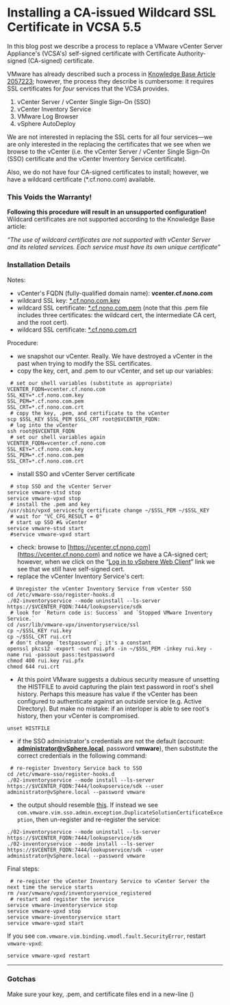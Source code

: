 # Installing a CA-issued Wildcard SSL Certificate in VCSA 5.5
In this blog post we describe a process to replace a VMware vCenter Server Appliance's (VCSA's) self-signed certificate with Certificate Authority-signed (CA-signed) certificate.

VMware has already described such a process in [Knowledge Base Article 2057223](http://kb.vmware.com/selfservice/search.do?cmd=displayKC&docType=kc&docTypeID=DT_KB_1_1&externalId=2057223); however, the process they describe is cumbersome: it requires SSL certificates for *four* services that the VCSA provides.

1. vCenter Server / vCenter Single Sign-On (SSO)
2. vCenter Inventory Service
3. VMware Log Browser
4. vSphere AutoDeploy

We are not interested in replacing the SSL certs for all four services&mdash;we are only interested in the replacing the certificates that we see when we browse to the vCenter (i.e. the vCenter Server / vCenter Single Sign-On (SSO) certificate and the vCenter Inventory Service certificate).

Also, we do not have four CA-signed certificates to install; however, we have a wildcard certificate (\*.cf.nono.com) available.

### This Voids the Warranty!
**Following this procedure will result in an unsupported configuration!** Wildcard certificates are not supported according to the Knowledge Base article:

*&ldquo;The use of wildcard certificates are not supported with vCenter Server and its related services. Each service must have its own unique certificate&rdquo;*

### Installation Details
Notes:

* vCenter's FQDN (fully-qualified domain name): **vcenter.cf.nono.com**
* wildcard SSL key: [*.cf.nono.com.key](https://gist.githubusercontent.com/cunnie/6bba891dfd48d218fd21/raw/a9532c2d0ae1225a6cf818c343528f826c2524ef/*.cf.nono.com.key)
* wildcard SSL certificate: [*.cf.nono.com.pem](https://gist.githubusercontent.com/cunnie/ba0bc254cd6ce87cb5d3/raw/6242708b56800af703120e2abe3c176cf3a492ed/*.cf.nono.com.pem) (note that this .pem file includes three certificates: the wildcard cert, the intermediate CA cert, and the root cert).
* wildcard SSL certificate: [ *.cf.nono.com.crt](https://gist.githubusercontent.com/cunnie/bfdb243fa310d8411dff/raw/665d08dc6003dcb10dee65e55f2bf9d745f17361/*.cf.nono.com.crt)

Procedure:

* we snapshot our vCenter. Really. We have destroyed a vCenter in the past when trying to modify the SSL certificates.
* copy the key, cert, and .pem to our vCenter, and set up our variables:

```
 # set our shell variables (substitute as appropriate)
VCENTER_FQDN=vcenter.cf.nono.com
SSL_KEY=*.cf.nono.com.key
SSL_PEM=*.cf.nono.com.pem
SSL_CRT=*.cf.nono.com.crt
 # copy the key, .pem, and certificate to the vCenter
scp $SSL_KEY $SSL_PEM $SSL_CRT root@$VCENTER_FQDN:
 # log into the vCenter
ssh root@$VCENTER_FQDN
 # set our shell variables again
VCENTER_FQDN=vcenter.cf.nono.com
SSL_KEY=*.cf.nono.com.key
SSL_PEM=*.cf.nono.com.pem
SSL_CRT=*.cf.nono.com.crt
```
* install SSO and vCenter Server certificate

```
 # stop SSO and the vCenter Server
service vmware-stsd stop
service vmware-vpxd stop
 # install the .pem and key
/usr/sbin/vpxd_servicecfg certificate change ~/$SSL_PEM ~/$SSL_KEY
 # wait for "VC_CFG_RESULT = 0"
 # start up SSO #& vCenter
service vmware-stsd start
 #service vmware-vpxd start
```
* check: browse to [https://vcenter.cf.nono.com](https://vcenter.cf.nono.com) and notice we have a CA-signed cert; however, when we click on the &ldquo;[Log in to vSphere Web Client](https://vcenter.cf.nono.com:9443/vsphere-client/)&rdquo; link we see that we still have self-signed cert.
* replace the vCenter Inventory Service's cert:

```
 # Unregister the vCenter Inventory Service from vCenter SSO
cd /etc/vmware-sso/register-hooks.d
./02-inventoryservice --mode uninstall --ls-server https://$VCENTER_FQDN:7444/lookupservice/sdk
 # look for `Return code is: Success` and `Stopped VMware Inventory Service.`
cd /usr/lib/vmware-vpx/inventoryservice/ssl
cp ~/$SSL_KEY rui.key
cp ~/$SSL_CRT rui.crt
 # don't change `testpassword`; it's a constant
openssl pkcs12 -export -out rui.pfx -in ~/$SSL_PEM -inkey rui.key -name rui -passout pass:testpassword
chmod 400 rui.key rui.pfx
chmod 644 rui.crt
```
* At this point VMware suggests a dubious security measure of unsetting the HISTFILE to avoid capturing the plain text password in  root's shell history. Perhaps this measure has value if the vCenter has been configured to authenticate against an outside service (e.g. Active Directory). But make no mistake: if an interloper is able to see root's history, then your vCenter is compromised.

```
unset HISTFILE
```
* if the SSO administrator's credentials are not the default (account: **administrator@vSphere.local**, password **vmware**), then  substitute the correct credentials in the following command:

```
 # re-register Inventory Service back to SSO
cd /etc/vmware-sso/register-hooks.d
./02-inventoryservice --mode install --ls-server https://$VCENTER_FQDN:7444/lookupservice/sdk --user administrator@vSphere.local --password vmware
```
* the output should resemble [this](https://gist.github.com/cunnie/614edfc485c5675e6433). If instead we see  `com.vmware.vim.sso.admin.exception.DuplicateSolutionCertificateException`, then un-register and re-register the service:

```
./02-inventoryservice --mode uninstall --ls-server https://$VCENTER_FQDN:7444/lookupservice/sdk
./02-inventoryservice --mode install --ls-server https://$VCENTER_FQDN:7444/lookupservice/sdk --user administrator@vSphere.local --password vmware
```
Final steps:

```
 # re-register the vCenter Inventory Service to vCenter Server the next time the service starts
rm /var/vmware/vpxd/inventoryservice_registered
 # restart and register the service
service vmware-inventoryservice stop
service vmware-vpxd stop
service vmware-inventoryservice start
service vmware-vpxd start
```
If you see `com.vmware.vim.binding.vmodl.fault.SecurityError`, restart `vmware-vpxd`:

```
service vmware-vpxd restart
```

---
### Gotchas
Make sure your key, .pem, and certificate files end in a new-line ()



